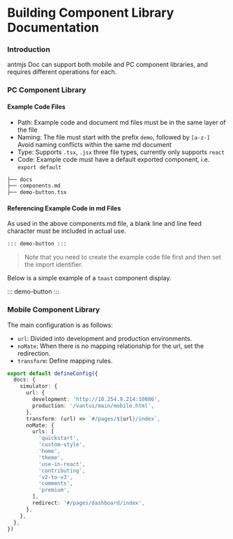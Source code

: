 # Building Component Library Documentation

### Introduction

antmjs Doc can support both mobile and PC component libraries, and requires different operations for each.

### PC Component Library

#### Example Code Files

- Path: Example code and document md files must be in the same layer of the file
- Naming: The file must start with the prefix `demo`, followed by `[a-z-]`
  Avoid naming conflicts within the same md document
- Type: Supports `.tsx`, `.jsx` three file types, currently only supports `react`
- Code: Example code must have a default exported component, i.e. `export default`

```markdown
├── docs
├── components.md
├── demo-button.tsx
```

#### Referencing Example Code in md Files

As used in the above components.md file, a blank line and line feed character must be included in actual use.

```markdown
::: demo-button :::
```

> Note that you need to create the example code file first and then set the import identifier.

Below is a simple example of a `toast` component display.

::: demo-button :::

### Mobile Component Library

The main configuration is as follows:

- `url`: Divided into development and production environments.
- `noMate`: When there is no mapping relationship for the url, set the redirection.
- `transform`: Define mapping rules.

```ts
export default defineConfig({
  docs: {
    simulator: {
      url: {
        development: 'http://10.254.9.214:10086',
        production: '/vantui/main/mobile.html',
      },
      transform: (url) => `#/pages/${url}/index`,
      noMate: {
        urls: [
          'quickstart',
          'custom-style',
          'home',
          'theme',
          'use-in-react',
          'contributing',
          'v2-to-v3',
          'comments',
          'premium',
        ],
        redirect: '#/pages/dashboard/index',
      },
    },
  },
})
```
